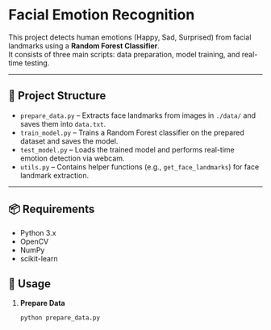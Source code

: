 # Facial Emotion Recognition

This project detects human emotions (Happy, Sad, Surprised) from facial landmarks using a **Random Forest Classifier**.  
It consists of three main scripts: data preparation, model training, and real-time testing.

---

## 📂 Project Structure
- `prepare_data.py` – Extracts face landmarks from images in `./data/` and saves them into `data.txt`.
- `train_model.py` – Trains a Random Forest classifier on the prepared dataset and saves the model.
- `test_model.py` – Loads the trained model and performs real-time emotion detection via webcam.
- `utils.py` – Contains helper functions (e.g., `get_face_landmarks`) for face landmark extraction.

---

## 📦 Requirements

- Python 3.x
- OpenCV
- NumPy
- scikit-learn

## 🚀 Usage
1. **Prepare Data**
   ```bash
   python prepare_data.py
